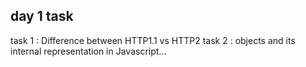 day 1 task 
----------
task 1 :  Difference between HTTP1.1 vs HTTP2
task 2 : objects and its internal representation in Javascript...

